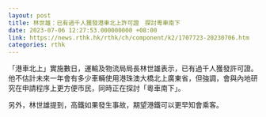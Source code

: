 ```yaml
---
layout: post
title: 林世雄：已有過千人獲發港車北上許可證　探討粵車南下
date: 2023-07-06 12:27:53.000000000 +08:00
link: https://news.rthk.hk/rthk/ch/component/k2/1707723-20230706.htm
categories: rthk
---
```


「港車北上」實施數日，運輸及物流局局長林世雄表示，已有過千人獲發許可證。他不估計未來一年會有多少車輛使用港珠澳大橋北上廣東省，但強調，會與內地研究在申請程序上更方便市民，同時正在探討「粵車南下」。

另外，林世雄提到，高鐵如果發生事故，期望港鐵可以更早知會乘客。
